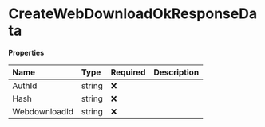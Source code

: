 # CreateWebDownloadOkResponseData

**Properties**

| Name          | Type   | Required | Description |
| :------------ | :----- | :------- | :---------- |
| AuthId        | string | ❌       |             |
| Hash          | string | ❌       |             |
| WebdownloadId | string | ❌       |             |
